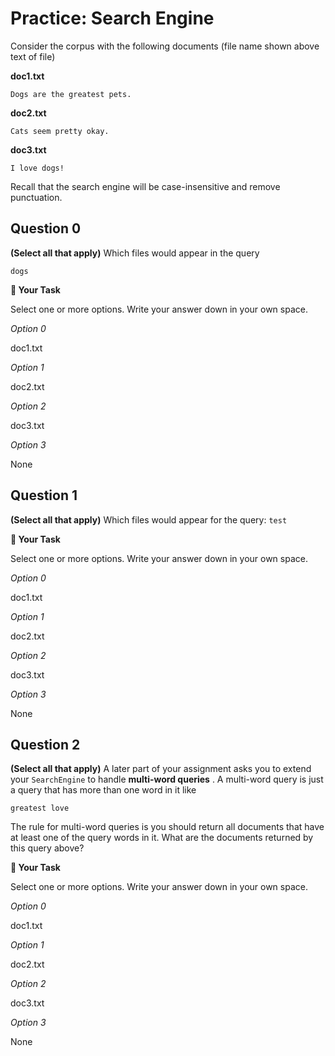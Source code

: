 # <i class="far fa-edit fa-fw"></i> Practice: Search Engine

Consider the corpus with the following documents (file name shown above text of file)

**doc1.txt**

```text
Dogs are the greatest pets.

```

**doc2.txt**

```text
Cats seem pretty okay.

```

**doc3.txt**

```text
I love dogs!

```

Recall that the search engine will be case-insensitive and remove punctuation.

## Question 0

**(Select all that apply)** Which files would appear in the query

```text
dogs
```

**📝 Your Task**

Select one or more options. Write your answer down in your own space.

_<i class="far fa-square fa-fw"></i> Option 0_

doc1.txt

_<i class="far fa-square fa-fw"></i> Option 1_

doc2.txt

_<i class="far fa-square fa-fw"></i> Option 2_

doc3.txt

_<i class="far fa-square fa-fw"></i> Option 3_

None

## Question 1

**(Select all that apply)** Which files would appear for the query: `test`

**📝 Your Task**

Select one or more options. Write your answer down in your own space.

_<i class="far fa-square fa-fw"></i> Option 0_

doc1.txt

_<i class="far fa-square fa-fw"></i> Option 1_

doc2.txt

_<i class="far fa-square fa-fw"></i> Option 2_

doc3.txt

_<i class="far fa-square fa-fw"></i> Option 3_

None

## Question 2

**(Select all that apply)** A later part of your assignment asks you to extend your `SearchEngine` to handle **multi-word queries** . A multi-word query is just a query that has more than one word in it like

```text
greatest love
```

The rule for multi-word queries is you should return all documents that have at least one of the query words in it. What are the documents returned by this query above?

**📝 Your Task**

Select one or more options. Write your answer down in your own space.

_<i class="far fa-square fa-fw"></i> Option 0_

doc1.txt

_<i class="far fa-square fa-fw"></i> Option 1_

doc2.txt

_<i class="far fa-square fa-fw"></i> Option 2_

doc3.txt

_<i class="far fa-square fa-fw"></i> Option 3_

None
